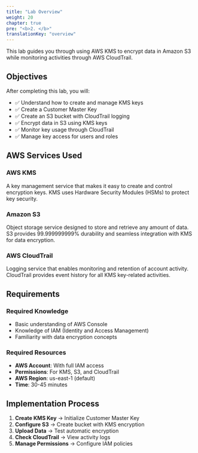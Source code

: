 ```yaml
---
title: "Lab Overview"
weight: 20
chapter: true
pre: "<b>2. </b>"
translationKey: "overview"
---
```


This lab guides you through using AWS KMS to encrypt data in Amazon S3 while monitoring activities through AWS CloudTrail.

## Objectives

After completing this lab, you will:

- ✅ Understand how to create and manage KMS keys
- ✅ Create a Customer Master Key
- ✅ Create an S3 bucket with CloudTrail logging
- ✅ Encrypt data in S3 using KMS keys
- ✅ Monitor key usage through CloudTrail
- ✅ Manage key access for users and roles

## AWS Services Used

### AWS KMS

A key management service that makes it easy to create and control encryption keys. KMS uses Hardware Security Modules (HSMs) to protect key security.

### Amazon S3

Object storage service designed to store and retrieve any amount of data. S3 provides 99.999999999% durability and seamless integration with KMS for data encryption.

### AWS CloudTrail

Logging service that enables monitoring and retention of account activity. CloudTrail provides event history for all KMS key-related activities.

## Requirements

### Required Knowledge

- Basic understanding of AWS Console
- Knowledge of IAM (Identity and Access Management)
- Familiarity with data encryption concepts

### Required Resources

- **AWS Account**: With full IAM access
- **Permissions**: For KMS, S3, and CloudTrail
- **AWS Region**: us-east-1 (default)
- **Time**: 30-45 minutes

## Implementation Process

1. **Create KMS Key** → Initialize Customer Master Key
2. **Configure S3** → Create bucket with KMS encryption
3. **Upload Data** → Test automatic encryption
4. **Check CloudTrail** → View activity logs
5. **Manage Permissions** → Configure IAM policies
